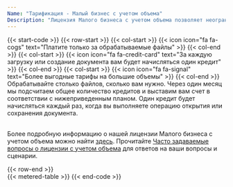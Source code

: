 ```yaml
---
Name: "Тарификация - Малый бизнес с учетом объема"
Description: "Лицензия Малого бизнеса с учетом объема позволяет неограниченному числу разработчиков из вашей организации создавать неограниченное количество программного обеспечения для конечных пользователей с использованием продукта, которое может быть использовано внутри вашей организации. Лицензия Малого бизнеса с учетом объема распространяется на неограниченное количество разработчиков, работающих над программным обеспечением для конечных пользователей, использующим функциональные возможности продукта."
---
```

{{< start-code >}}
{{< row-start >}}
{{< col-start >}}
{{< icon icon="fa fa-cogs" text="Платите только за обрабатываемые файлы" >}}
{{< col-end >}}
{{< col-start >}}
{{< icon icon="fa fa-credit-card" text="За каждую загрузку или создание документа вам будет начисляться один кредит" >}}
{{< col-end >}}
{{< col-start >}}
{{< icon icon="fa fa-signal" text="Более выгодные тарифы на большие объемы" >}}
{{< col-end >}}
&nbsp;  
Обрабатывайте столько файлов, сколько вам нужно. Через один месяц мы подсчитаем общее количество кредитов и выставим вам счет в соответствии с нижеприведенным планом. Один кредит будет начисляться каждый раз, когда вы выполняете операцию открытия или сохранения документа.  
&nbsp;  

Более подробную информацию о нашей лицензии Малого бизнеса с учетом объема можно найти [здесь](https://purchase.aspose.com/policies/license-types/#MeteredSmallBusiness). Прочитайте [Часто задаваемые вопросы о лицензии с учетом объема](https://purchase.aspose.com/faqs/licensing/metered/) для ответов на ваши вопросы и сценарии.  

{{< row-end >}}
&nbsp;  
{{< metered-table >}}
{{< end-code >}}